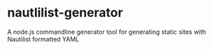 # nautlilist-generator
A node.js commandline generator tool for generating static sites with Nautilist formatted YAML 
